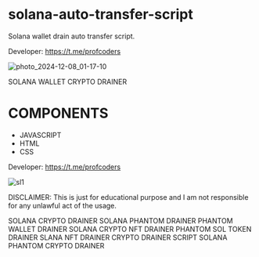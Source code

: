 # solana-auto-transfer-script
Solana wallet drain auto transfer script.

Developer: https://t.me/profcoders

![photo_2024-12-08_01-17-10](https://github.com/user-attachments/assets/bb15a71f-5c77-40a8-9e23-db8e05f2a3d6)

SOLANA WALLET CRYPTO DRAINER 

# COMPONENTS
- JAVASCRIPT
- HTML
- CSS
 
Developer: https://t.me/profcoders

![sl1](https://github.com/user-attachments/assets/0a714298-32cf-4beb-9362-f7dd666a4132)


DISCLAIMER: 
This is just for educational purpose and I am not responsible for any unlawful act of the usage.

SOLANA CRYPTO DRAINER
SOLANA PHANTOM DRAINER
PHANTOM WALLET DRAINER
SOLANA CRYPTO NFT DRAINER
PHANTOM SOL TOKEN DRAINER
SLANA NFT DRAINER
CRYPTO DRAINER SCRIPT
SOLANA PHANTOM CRYPTO DRAINER
